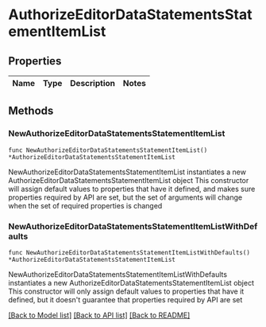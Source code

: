# AuthorizeEditorDataStatementsStatementItemList

## Properties

Name | Type | Description | Notes
------------ | ------------- | ------------- | -------------

## Methods

### NewAuthorizeEditorDataStatementsStatementItemList

`func NewAuthorizeEditorDataStatementsStatementItemList() *AuthorizeEditorDataStatementsStatementItemList`

NewAuthorizeEditorDataStatementsStatementItemList instantiates a new AuthorizeEditorDataStatementsStatementItemList object
This constructor will assign default values to properties that have it defined,
and makes sure properties required by API are set, but the set of arguments
will change when the set of required properties is changed

### NewAuthorizeEditorDataStatementsStatementItemListWithDefaults

`func NewAuthorizeEditorDataStatementsStatementItemListWithDefaults() *AuthorizeEditorDataStatementsStatementItemList`

NewAuthorizeEditorDataStatementsStatementItemListWithDefaults instantiates a new AuthorizeEditorDataStatementsStatementItemList object
This constructor will only assign default values to properties that have it defined,
but it doesn't guarantee that properties required by API are set


[[Back to Model list]](../README.md#documentation-for-models) [[Back to API list]](../README.md#documentation-for-api-endpoints) [[Back to README]](../README.md)



